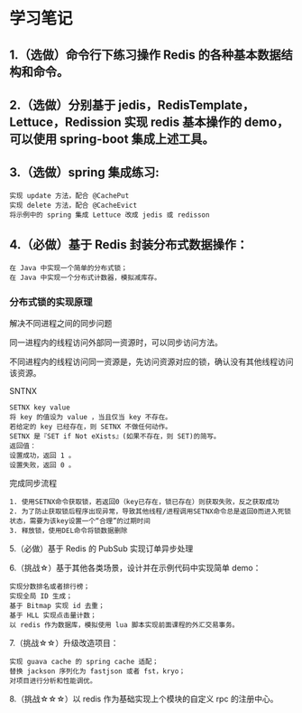 # 学习笔记
## 1.（选做）命令行下练习操作 Redis 的各种基本数据结构和命令。

## 2.（选做）分别基于 jedis，RedisTemplate，Lettuce，Redission 实现 redis 基本操作的 demo，可以使用 spring-boot 集成上述工具。

## 3.（选做）spring 集成练习:

    实现 update 方法，配合 @CachePut
    实现 delete 方法，配合 @CacheEvict
    将示例中的 spring 集成 Lettuce 改成 jedis 或 redisson

## 4.（必做）基于 Redis 封装分布式数据操作：

    在 Java 中实现一个简单的分布式锁；
    在 Java 中实现一个分布式计数器，模拟减库存。

### 分布式锁的实现原理
    
解决不同进程之间的同步问题

同一进程内的线程访问外部同一资源时，可以同步访问方法。

不同进程内的线程访问同一资源是，先访问资源对应的锁，确认没有其他线程访问该资源。

SNTNX 

    SETNX key value
    将 key 的值设为 value ，当且仅当 key 不存在。
    若给定的 key 已经存在，则 SETNX 不做任何动作。
    SETNX 是『SET if Not eXists』(如果不存在，则 SET)的简写。
    返回值：
    设置成功，返回 1 。
    设置失败，返回 0 。

完成同步流程

    1. 使用SETNX命令获取锁，若返回0（key已存在，锁已存在）则获取失败，反之获取成功
    2. 为了防止获取锁后程序出现异常，导致其他线程/进程调用SETNX命令总是返回0而进入死锁状态，需要为该key设置一个“合理”的过期时间
    3. 释放锁，使用DEL命令将锁数据删除
    



5.（必做）基于 Redis 的 PubSub 实现订单异步处理

6.（挑战☆）基于其他各类场景，设计并在示例代码中实现简单 demo：

    实现分数排名或者排行榜；
    实现全局 ID 生成；
    基于 Bitmap 实现 id 去重；
    基于 HLL 实现点击量计数；
    以 redis 作为数据库，模拟使用 lua 脚本实现前面课程的外汇交易事务。

7.（挑战☆☆）升级改造项目：

    实现 guava cache 的 spring cache 适配；
    替换 jackson 序列化为 fastjson 或者 fst，kryo；
    对项目进行分析和性能调优。

8.（挑战☆☆☆）以 redis 作为基础实现上个模块的自定义 rpc 的注册中心。

